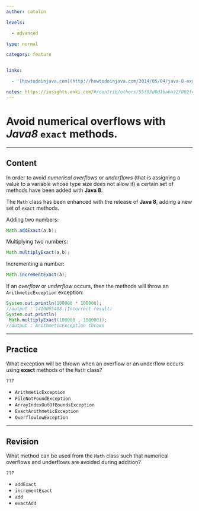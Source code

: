 ```yaml
---
author: catalin

levels:

  - advanced

type: normal

category: feature


links:

  - '[howtodoinjava.com](http://howtodoinjava.com/2014/05/04/java-8-exact-airthmetic-operations-supported-in-math-class/){website}'

notes: https://insights.enki.com/#/contrib/others/55f03d0d1baba32f002fd319?search=kha
---
```


# Avoid numerical overflows with *Java8* `exact` methods.

---
## Content

In order to avoid *numerical overflows* or *underflows* (that is assigning a value to a variable whose type size does not allow it) a certain set of methods have been added with **Java 8**.


The `Math` class has been enhanced with the release of **Java 8**, adding a new set of `exact` methods.

Adding two numbers:
```java
Math.addExact(a,b);
```

Multiplying two numbers:
```java
Math.multiplyExact(a,b);
```
Incrementing a number:
```java
Math.incrementExact(a);
```
 If an *overflow* or *underflow* occurs, then the methods will throw an `ArithmeticException` exception:

```java
System.out.println(100000 * 100000);
//output : 1410065408 (Incorrect result)
System.out.println(
 Math.multiplyExact(100000 , 100000));
//output : ArithmeticException thrown
```

---
## Practice

What exception will be thrown when an overflow or an underflow occurs using **exact** methods of the `Math` class?

`???`


* `ArithmeticException` 
* `FileNotFoundException` 
* `ArrayIndexOutOfBoundsException` 
* `ExactArithmeticException` 
* `OverflowlowException`

---
## Revision

What method can be used from the `Math` class such that numerical overflows and underflows are avoided during addition?

`???`


* `addExact` 
* `incrementExact` 
* `add` 
* `exactAdd`

